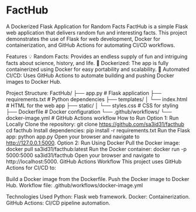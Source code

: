 # FactHub
 A Dockerized Flask Application for Random Facts
FactHub is a simple Flask web application that delivers random fun and interesting facts. This project demonstrates the use of Flask for web development, Docker for containerization, and GitHub Actions for automating CI/CD workflows.

Features
💡 Random Facts: Provides an endless supply of fun and intriguing facts about science, history, and life.
🚀 Dockerized: The app is fully containerized using Docker for easy portability and scalability.
🤖 Automated CI/CD: Uses GitHub Actions to automate building and pushing Docker images to Docker Hub.

Project Structure:
FactHub/
├── app.py                # Flask application
├── requirements.txt      # Python dependencies
├── templates/
│   └── index.html        # HTML for the web app
├── static/
│   └── styles.css        # CSS for styling
├── Dockerfile            # Docker configuration
└── .github/workflows/
    └── docker-image.yml  # GitHub Actions workflow
How to Run
Option 1: Run Locally
Clone the repository:
git clone https://github.com/sa3id31/facthub
cd facthub
Install dependencies:
pip install -r requirements.txt
Run the Flask app:
python app.py
Open your browser and navigate to http://127.0.0.1:5000.
Option 2: Run Using Docker
Pull the Docker image:
docker pull sa3id31/facthub:latest
Run the Docker container:
docker run -p 5000:5000 sa3id31/facthub
Open your browser and navigate to http://localhost:5000.
GitHub Actions Workflow
This project uses GitHub Actions for CI/CD to:

Build a Docker image from the Dockerfile.
Push the Docker image to Docker Hub.
Workflow file: .github/workflows/docker-image.yml

Technologies Used
Python: Flask web framework.
Docker: Containerization.
GitHub Actions: CI/CD pipeline automation.
